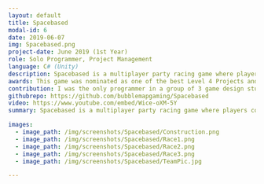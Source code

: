 ```yaml
---
layout: default
title: Spacebased
modal-id: 6
date: 2019-06-07
img: Spacebased.png
project-date: June 2019 (1st Year)
role: Solo Programmer, Project Management
language: C# (Unity)
description: Spacebased is a multiplayer party racing game where players construct their own cars. The game is split up into 2 stages.<br>The first is the construction stage where players are given 4 different part types to construct their cars (Wheels, Car Bodies, Engines and Turbos), each of these parts have 4 different quality options (Poor, Okay, Good, Epic), these qualities cannot be seen by players until parts are fitted to the car. Players have a limited amount of time to put these parts on their car before taking them into the race.<br>The race has the 4 players compete against each other with their different car part qualities influencing different aspects of the car (Handing, Boost, Max Speed, Acceleration etc.)
awards: This game was nominated as one of the best Level 4 Projects and was shown at the University end of year show <strong><a href="https://comx.glos.ac.uk/19/">(COMX)</a></strong>
contribution: I was the only programmer in a group of 3 game design students and myself and the project was completed in 8 months. While I did not have to make a large design contribution, I had a significant amount of work to implement the planned features within the given deadlines. I also had to manage all of the asset importing into the unity project as none of my other team members had experience with Unity.<br><br>Mechanics Implemented<ul><li>Player Movement (Custom Player Walking (Construction Stage)​, Custom Driving Mechanics (Race Stage))</li><li>Part Fitting on to cars​ - Converting parts in boxes into data and 3d models for car parts</li><li>Part Fitting Minigame</li><li>Part Quality System - Part Quality having an effect on car properties</li><li>Conveyor Belt System</li><li>Custom Laps/Checkpoint/Car Position System</li><li>Custom Car Respawn System</li><li>Scene Transitions</li><li>Music and Ambient Audio System</li><li>Character Selection System</li></ul>
githubrepo: https://github.com/bubblemapgaming/Spacebased
video: https://www.youtube.com/embed/Wice-oXM-5Y
summary: Spacebased is a multiplayer party racing game where players construct their own cars

images:
  - image_path: /img/screenshots/Spacebased/Construction.png
  - image_path: /img/screenshots/Spacebased/Race1.png
  - image_path: /img/screenshots/Spacebased/Race2.png
  - image_path: /img/screenshots/Spacebased/Race3.png
  - image_path: /img/screenshots/Spacebased/TeamPic.jpg

---
```

